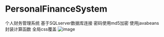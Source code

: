 # PersonalFinanceSystem
个人财务管理系统
基于SQLserver数据库连接
密码使用md5加密
使用javabeans封装计算函数
全局css覆盖
![image](https://github.com/840119580/PersonalFinanceSystem/edit/master/微信截图_20201206113023.png)
